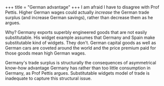 +++
title = "German advantage"
+++
I am afraid I have to disagree with Prof Pettis. Higher German wages could actually *increase* the German trade surplus (and increase German savings), rather than decrease them as he argues.

Why? Germany exports superbly engineered goods that are not easily substitutable. His widget example assumes that Germany and Spain make substitutable kind of widgets. They don't. German capital goods as well as German cars are coveted around the world and the price premium paid for those goods mean high German wages.

Germany's trade surplus is structurally the consequences of asymmetrical know-how advantage Germany has rather than too little consumption in Germany, as Prof Pettis argues. Substitutable widgets model of trade is inadequate to capture this structural issue.